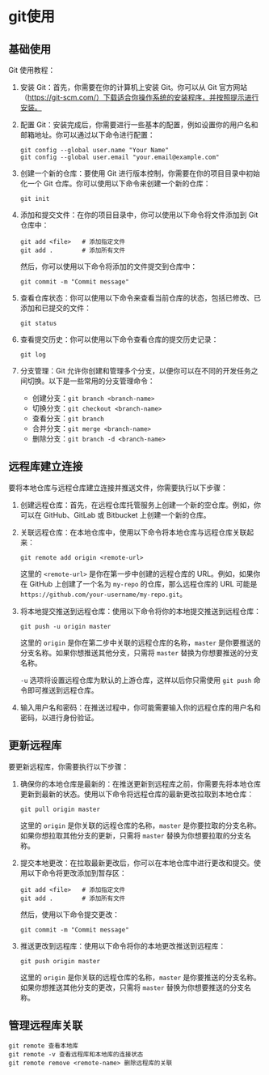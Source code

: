 # git使用
## 基础使用
 Git 使用教程：

1. 安装 Git：首先，你需要在你的计算机上安装 Git。你可以从 Git 官方网站（https://git-scm.com/）下载适合你操作系统的安装程序，并按照提示进行安装。

2. 配置 Git：安装完成后，你需要进行一些基本的配置，例如设置你的用户名和邮箱地址。你可以通过以下命令进行配置：

   ```
   git config --global user.name "Your Name"
   git config --global user.email "your.email@example.com"
   ```

3. 创建一个新的仓库：要使用 Git 进行版本控制，你需要在你的项目目录中初始化一个 Git 仓库。你可以使用以下命令来创建一个新的仓库：

   ```
   git init
   ```

4. 添加和提交文件：在你的项目目录中，你可以使用以下命令将文件添加到 Git 仓库中：

   ```
   git add <file>   # 添加指定文件
   git add .        # 添加所有文件
   ```

   然后，你可以使用以下命令将添加的文件提交到仓库中：

   ```
   git commit -m "Commit message"
   ```

5. 查看仓库状态：你可以使用以下命令来查看当前仓库的状态，包括已修改、已添加和已提交的文件：

   ```
   git status
   ```

6. 查看提交历史：你可以使用以下命令查看仓库的提交历史记录：

   ```
   git log
   ```

7. 分支管理：Git 允许你创建和管理多个分支，以便你可以在不同的开发任务之间切换。以下是一些常用的分支管理命令：

   - 创建分支：`git branch <branch-name>`
   - 切换分支：`git checkout <branch-name>`
   - 查看分支：`git branch`
   - 合并分支：`git merge <branch-name>`
   - 删除分支：`git branch -d <branch-name>`

## 远程库建立连接
要将本地仓库与远程仓库建立连接并推送文件，你需要执行以下步骤：
1. 创建远程仓库：首先，在远程仓库托管服务上创建一个新的空仓库。例如，你可以在 GitHub、GitLab 或 Bitbucket 上创建一个新的仓库。

2. 关联远程仓库：在本地仓库中，使用以下命令将本地仓库与远程仓库关联起来：

   ```
   git remote add origin <remote-url>
   ```

   这里的 `<remote-url>` 是你在第一步中创建的远程仓库的 URL。例如，如果你在 GitHub 上创建了一个名为 `my-repo` 的仓库，那么远程仓库的 URL 可能是 `https://github.com/your-username/my-repo.git`。

3. 将本地提交推送到远程仓库：使用以下命令将你的本地提交推送到远程仓库：

   ```
   git push -u origin master
   ```

   这里的 `origin` 是你在第二步中关联的远程仓库的名称，`master` 是你要推送的分支名称。如果你想推送其他分支，只需将 `master` 替换为你想要推送的分支名称。

   `-u` 选项将设置远程仓库为默认的上游仓库，这样以后你只需使用 `git push` 命令即可推送到远程仓库。

4. 输入用户名和密码：在推送过程中，你可能需要输入你的远程仓库的用户名和密码，以进行身份验证。

## 更新远程库
要更新远程库，你需要执行以下步骤：

1. 确保你的本地仓库是最新的：在推送更新到远程库之前，你需要先将本地仓库更新到最新的状态。使用以下命令将远程仓库的最新更改拉取到本地仓库：

   ```
   git pull origin master
   ```

   这里的 `origin` 是你关联的远程仓库的名称，`master` 是你要拉取的分支名称。如果你想拉取其他分支的更新，只需将 `master` 替换为你想要拉取的分支名称。

2. 提交本地更改：在拉取最新更改后，你可以在本地仓库中进行更改和提交。使用以下命令将更改添加到暂存区：

   ```
   git add <file>   # 添加指定文件
   git add .        # 添加所有文件
   ```

   然后，使用以下命令提交更改：

   ```
   git commit -m "Commit message"
   ```

3. 推送更改到远程库：使用以下命令将你的本地更改推送到远程库：

   ```
   git push origin master
   ```

   这里的 `origin` 是你关联的远程仓库的名称，`master` 是你要推送的分支名称。如果你想推送其他分支的更改，只需将 `master` 替换为你想要推送的分支名称。

## 管理远程库关联
```
git remote 查看本地库
git remote -v 查看远程库和本地库的连接状态
git remote remove <remote-name> 删除远程库的关联
```
